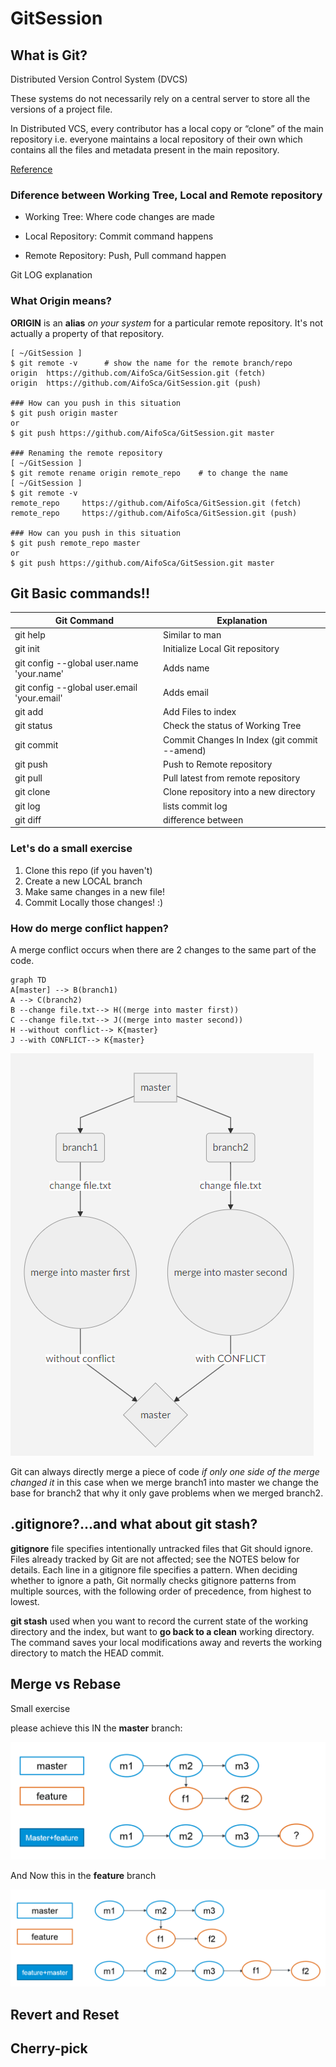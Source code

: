 
# GitSession

## What is Git?

Distributed Version Control System (DVCS)

These systems do not necessarily rely on a central server to store all the versions of a project file.

In Distributed VCS, every contributor has a local copy or “clone” of the main repository i.e. everyone maintains a local repository of their own which contains all the files and metadata present in the main repository.

[Reference](https://www.quora.com/What-is-Git-and-why-should-I-use-it)

### Diference between Working Tree, Local and Remote repository

- Working Tree: Where code changes are made

- Local Repository: Commit command happens

- Remote Repository: Push, Pull command happen

Git LOG explanation

### What Origin means?

**ORIGIN**  is an **alias**  *_on your system_* for a particular remote repository. It's not actually a property of that repository.

    [ ~/GitSession ]
    $ git remote -v      # show the name for the remote branch/repo
    origin  https://github.com/AifoSca/GitSession.git (fetch)
    origin  https://github.com/AifoSca/GitSession.git (push)

    ### How can you push in this situation
    $ git push origin master 
    or
    $ git push https://github.com/AifoSca/GitSession.git master

    ### Renaming the remote repository
    [ ~/GitSession ]
    $ git remote rename origin remote_repo    # to change the name
    [ ~/GitSession ]
    $ git remote -v
    remote_repo     https://github.com/AifoSca/GitSession.git (fetch)
    remote_repo     https://github.com/AifoSca/GitSession.git (push)
    
    ### How can you push in this situation
    $ git push remote_repo master
    or
    $ git push https://github.com/AifoSca/GitSession.git master


## Git Basic commands!!
| Git Command | 	Explanation											    |
| --------   |--------------------------------------------------------------|
| git help <command>| Similar to man                                        |
| git init   | 	 Initialize Local Git repository                            |
| git config  --global user.name 'your.name' | 	Adds name   |
| git config --global user.email 'your.email' |	Adds email |
| git add	 | Add Files to index |
| git status |	Check the status of Working Tree|
| git commit |	Commit Changes In Index (git commit --amend) |
| git push	 | Push to Remote repository  |
| git pull	 | Pull latest from remote repository |
| git clone	 | Clone repository into a new directory |
| git log    | lists commit log |
| git diff 	 | difference between |

### Let's do a small exercise 

 1. Clone this repo (if you haven't)
 2. Create a new LOCAL branch
 3. Make same changes in a new file!
 4. Commit Locally those changes! :)
 
### How do merge conflict happen?

A merge conflict occurs when there are 2 changes to the same part of the code.

```mermaid
graph TD
A[master] --> B(branch1)
A --> C(branch2)
B --change file.txt--> H((merge into master first))
C --change file.txt--> J((merge into master second))
H --without conflict--> K{master}
J --with CONFLICT--> K{master}
```
![diagram](conflit.png)

Git can always directly merge a piece of code _if only one side of the merge changed it_ in this case when we merge branch1 into master we change the base for branch2 that why it only gave problems when we merged branch2.

## .gitignore?...and what about git stash?

**gitignore** file specifies intentionally untracked files that Git should ignore. Files already tracked by Git are not affected; see the NOTES below for details.
Each line in a gitignore file specifies a pattern. When deciding whether to ignore a path, Git normally checks gitignore patterns from multiple sources, with the following order of precedence, from highest to lowest.

**git stash** used when you want to record the current state of the working directory and the index, but want to **go back to a clean** working directory. The command saves your local modifications away and reverts the working directory to match the HEAD commit.


## Merge vs Rebase

Small exercise

please achieve this IN the **master** branch:


![diagram](merge_squash.PNG)

And Now this in the **feature** branch


![diagram](rebase.png)

## Revert and Reset

## Cherry-pick
